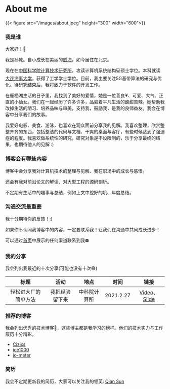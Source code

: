 # About me


{{< figure src="/images/about.jpeg" height="300" width="600">}}

### 我是谁

大家好！👏

我是孙乾。自小成长在美丽的[威海](https://baike.baidu.com/item/威海/210392?fr=aladdin)，如今居住在北京。

现在在[中国科学院计算技术研究所](http://www.ict.ac.cn)，攻读计算机系统结构💻硕士学位。本科就读[大连海事大学](https://www.dlmu.edu.cn)，获得了工学学士学位。目前，我主要关注5G基带算法的研究与优化。待研究结束后，我将致力于软件的开发工作。

在雁栖湖生活的日子里，我找到了美好的爱情，她是一位善良💗、可爱、大气、正直的小仙女。我们在一起经历了许多许多，品尝着平凡生活的酸甜苦辣。她帮助我改掉生活的陋习、培养品味与审美，支持我，鼓励我，是我的良师益友。我会在博客中分享我们的故事。

我爱好电影、美食、游泳，也喜欢在观众面前分享我的见解。我喜欢整理，欣赏整整齐齐的东西，包括整洁的代码与文档、干爽的桌面与客厅，有些时候达到了强迫症的程度。我喜欢做系统性的研究，研究对象是不设限制的，乐于分享最终的结果，也期待他人的见解 :)

### 博客会有哪些内容

博客中会分享我对计算机技术的整理与见解、我在职场中的成长与感悟。

还会有我对前沿论文的解读、对大型工程的源码剖析。

不定期有生活中的趣事与总结，例如上文中挖好的坑、年度总结。

### 沟通交流最重要

我十分期待你的反馈！:)

如果你不认同我博客中的内容，一定要联系我！让我们在沟通中共同成长进步！

可以通过[首页](/)中展示的任何渠道联系到我☎️

### 我的分享

我会列出我最近的十次分享(可能也没有十次😅)

| 标题                 | 活动           | 地点         | 时间      | 链接                                                         |
| :--------------------: | :--------------: | :------------: | :---------: | :------------------------------------------------------------: |
| 轻松进大厂的简单方法 | 我把经验留下来 | 中科院计算所 | 2021.2.27 | [Video](https://www.bilibili.com/video/BV1Hh411k7m1/)、[Slide](https://docs.qq.com/slide/DSktucVF6cFBhRnBD) |

### 推荐的博客

我会列出优秀的技术博客📝，这些博主都是我学习的榜样。他们的技术实力与工作履历十分精彩。

* [Cizixs](https://cizixs.com)
* [ice1000](https://ice1000.org)
* [io-meter](https://io-meter.com)

### 简历

我会不定期更新我的简历，大家可以关注我的领英: [Qian Sun](https://www.linkedin.com/in/qian-sun-98536b180/)
